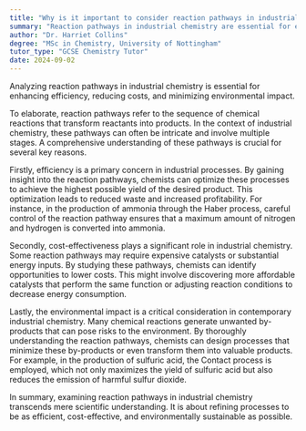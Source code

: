```yaml
---
title: "Why is it important to consider reaction pathways in industrial chemistry?"
summary: "Reaction pathways in industrial chemistry are essential for enhancing efficiency, reducing costs, and minimizing environmental impact. Understanding these pathways leads to better decision-making in chemical processes."
author: "Dr. Harriet Collins"
degree: "MSc in Chemistry, University of Nottingham"
tutor_type: "GCSE Chemistry Tutor"
date: 2024-09-02
---
```


Analyzing reaction pathways in industrial chemistry is essential for enhancing efficiency, reducing costs, and minimizing environmental impact.

To elaborate, reaction pathways refer to the sequence of chemical reactions that transform reactants into products. In the context of industrial chemistry, these pathways can often be intricate and involve multiple stages. A comprehensive understanding of these pathways is crucial for several key reasons.

Firstly, efficiency is a primary concern in industrial processes. By gaining insight into the reaction pathways, chemists can optimize these processes to achieve the highest possible yield of the desired product. This optimization leads to reduced waste and increased profitability. For instance, in the production of ammonia through the Haber process, careful control of the reaction pathway ensures that a maximum amount of nitrogen and hydrogen is converted into ammonia.

Secondly, cost-effectiveness plays a significant role in industrial chemistry. Some reaction pathways may require expensive catalysts or substantial energy inputs. By studying these pathways, chemists can identify opportunities to lower costs. This might involve discovering more affordable catalysts that perform the same function or adjusting reaction conditions to decrease energy consumption.

Lastly, the environmental impact is a critical consideration in contemporary industrial chemistry. Many chemical reactions generate unwanted by-products that can pose risks to the environment. By thoroughly understanding the reaction pathways, chemists can design processes that minimize these by-products or even transform them into valuable products. For example, in the production of sulfuric acid, the Contact process is employed, which not only maximizes the yield of sulfuric acid but also reduces the emission of harmful sulfur dioxide.

In summary, examining reaction pathways in industrial chemistry transcends mere scientific understanding. It is about refining processes to be as efficient, cost-effective, and environmentally sustainable as possible.
    